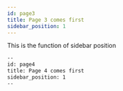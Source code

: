```yaml
---
id: page3
title: Page 3 comes first
sidebar_position: 1
---
```

This is the function of sidebar position

```markdown
--
id: page4
title: Page 4 comes first
sidebar_position: 1
--

```
